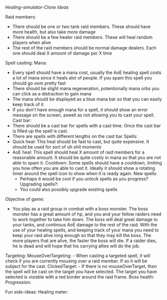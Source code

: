 *Healing-simulator-Clone Ideas*

Raid members:
- There should be one or two tank raid members. These should have more health, but also take more damage
- There should be a few healer raid members. These will heal random players when alive
- The rest of the raid members should be normal damage dealers. Each one should deal X amount of damage per X time

Spell casting:
  Mana:
  - Every spell should have a mana cost, usually the AoE healing spell costs a lot of mana since it heals alot of people.
    If you spam this spell you should go oom pretty fast
  - There should be slight mana regeneration, potentionally mana orbs you can click as a distraction to gain mana
  - The mana should be displayed as a blue mana bar so that you can easily keep track of it
  - If you don't have enough mana for a spell, it should show an error message on the screen, aswell as not allowing
    you to cast your spell.
  Cast bar:
  - There should be a cast bar for spells with a cast time. Once the cast bar is filled up the spell is cast.
  - There are spells with different lengths on the cast bar
  Spells:
  - Quick heal:
      This heal should be fast to cast, but quite expensive. It should be used for sort of oh shit moments
  - AoE heal:
      This spell should heal X amount of raid members for a reasonable amount. It should be quite costly in mana
      so that you are not able to spam it.
    Cooldown:
      Some spells should have a cooldown, limiting you how often you are able to cast it. Ideally it should show a
      rotating timer around the spell icon to show when it is ready again.
  New spells:
    - Perhaps it would be cool if you unlock spells as you progress?
  Upgrading spells?:
    - You could also possibly upgrade existing spells

Objective of game:
  - You play as a raid group in combat with a boss monster. The boss monster has a great amount of hp, and you and your
  fellow raiders need to work together to take him down. The boss will deal great damage to your tanks, and continous
  AoE damage to the rest of the raid. With the use of your healing spells, and keeping track of your mana you need to
  keep your raid alive long enough so that they may kill the boss. The more players that are alive, the faster the boss
  will die. If a raider dies, he is dead and will hope that his carrying allies will do the job.

Targeting:
  MouseOverTargeting:
    - When casting a targeted spell, it will check if you are currently mousing over a raid member. If so it will be
      subject for the cast.
  ClickedTarget:
    - If there is no mouseOverTarget, then the spell will be cast on the target you have selected. The target you have
    selected is visisble with a red border around the raid frame.
Boss health:
Progression:

Fun side-ideas:
  Healing meter:
